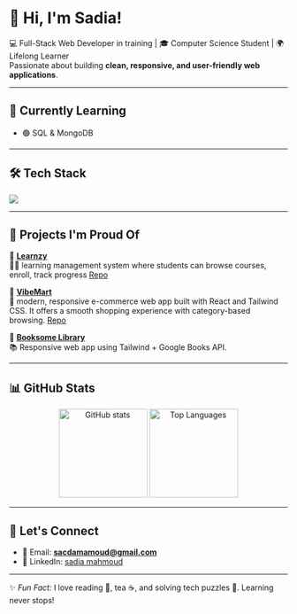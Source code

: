 # 👋 Hi, I'm Sadia!

💻 Full-Stack Web Developer in training | 🎓 Computer Science Student | 🌍 Lifelong Learner  
Passionate about building **clean, responsive, and user-friendly web applications**.

---

## 🌱 Currently Learning 
- 🟢 SQL & MongoDB

---

## 🛠 Tech Stack
<p align="left">
  <img src="https://skillicons.dev/icons?i=html,css,js,react,tailwind,nodejs,mongodb,git,github,vite,vercel" />
</p>

---

## 📌 Projects I'm Proud Of

🔹 **[Learnzy](https://learnzy-six.vercel.app/)**  
👨‍🏫 learning management system where students can browse courses, enroll, track progress 
[Repo](https://github.com/sadiya959/Learnzy)

🔹 **[VibeMart](https://vibemart-beige.vercel.app/)**  
 🛒 modern, responsive e-commerce web app built with React and Tailwind CSS. It offers a smooth shopping experience with category-based browsing.
[Repo](https://github.com/sadiya959/vibemart)

🔹 **[Booksome Library](https://github.com/sadiya959/Booksome-Library)**  
📚 Responsive web app using Tailwind + Google Books API.  

---

## 📊 GitHub Stats
<p align="center">
  <img src="https://github-readme-stats.vercel.app/api?username=sadiya959&show_icons=true&theme=radical" alt="GitHub stats" height="160"/>
  <img src="https://github-readme-stats.vercel.app/api/top-langs/?username=sadiya959&layout=compact&theme=radical" alt="Top Languages" height="160"/>
</p>

---

## 🤝 Let's Connect
- 📧 Email: **sacdamamoud@gmail.com**  
- 💼 LinkedIn: [sadia mahmoud](https://www.linkedin.com/in/sadia-mahmoud/)  

---

✨ *Fun Fact:* I love reading 📖, tea ☕, and solving tech puzzles 🧩. Learning never stops!
